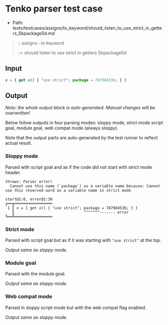 # Tenko parser test case

- Path: tests/testcases/assigns/to_keyword/should_listen_to_use_strict_in_getters_5bpackage5d.md

> :: assigns : to keyword
>
> ::> should listen to use strict in getters 5bpackage5d

## Input

`````js
x = { get x() { "use strict"; package = 787984536; } }
`````

## Output

_Note: the whole output block is auto-generated. Manual changes will be overwritten!_

Below follow outputs in four parsing modes: sloppy mode, strict mode script goal, module goal, web compat mode (always sloppy).

Note that the output parts are auto-generated by the test runner to reflect actual result.

### Sloppy mode

Parsed with script goal and as if the code did not start with strict mode header.

`````
throws: Parser error!
  Cannot use this name (`package`) as a variable name because: Cannot use this reserved word as a variable name in strict mode

start@1:0, error@1:30
╔══╦═════════════════
 1 ║ x = { get x() { "use strict"; package = 787984536; } }
   ║                               ^^^^^^^------- error
╚══╩═════════════════

`````

### Strict mode

Parsed with script goal but as if it was starting with `"use strict"` at the top.

_Output same as sloppy mode._

### Module goal

Parsed with the module goal.

_Output same as sloppy mode._

### Web compat mode

Parsed in sloppy script mode but with the web compat flag enabled.

_Output same as sloppy mode._
